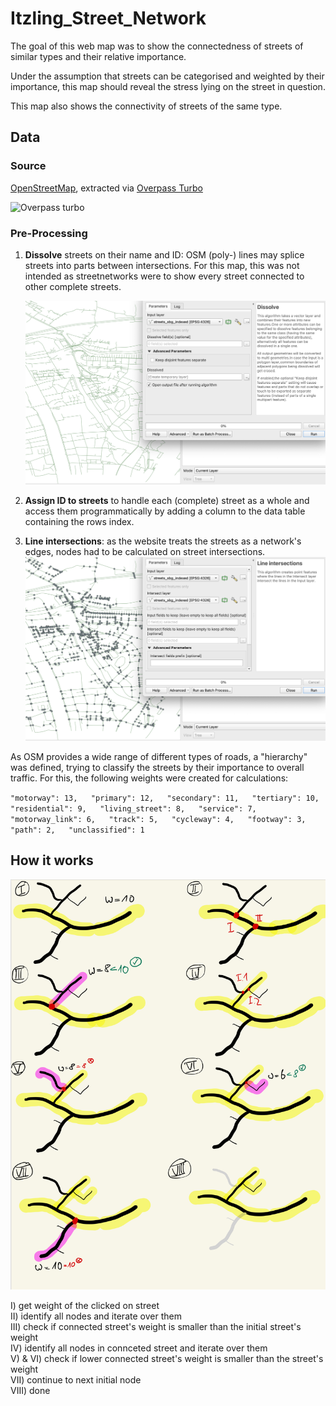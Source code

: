 # Itzling_Street_Network

The goal of this web map was to show the connectedness of streets of similar types and their relative importance. 

Under the assumption that streets can be categorised and weighted by their importance, this map should reveal the stress lying on the street in question.  

This map also shows the connectivity of streets of the same type.
## Data

### Source

[OpenStreetMap](https://www.openstreetmap.org/#map=12/47.8017/13.1469), extracted via [Overpass Turbo](https://overpass-turbo.eu)  

![Overpass turbo](/images/overpass_turbo.png)

### Pre-Processing

1. **Dissolve** streets on their name and ID: OSM (poly-) lines may splice streets into parts between intersections. For this map, this was not intended as streetnetworks were to show every street connected to other complete streets.

   ![Dissolve](/images/dissolve.png)
2. **Assign ID to streets** to handle each (complete) street as a whole and access them programmatically by adding a column to the data table containing the rows index.  
3.  **Line intersections**: as the website treats the streets as a network's edges, nodes had to be calculated on street intersections.
   ![Intersect](/images/intersect.png)

As OSM provides a wide range of different types of roads, a "hierarchy" was defined, trying to classify the streets by their importance to overall traffic. For this, the following weights were created for calculations:

   `"motorway": 13,  
    "primary": 12,  
    "secondary": 11,  
    "tertiary": 10,  
    "residential": 9,  
    "living_street": 8,  
    "service": 7,  
    "motorway_link": 6,  
    "track": 5,  
    "cycleway": 4,  
    "footway": 3,  
    "path": 2,  
    "unclassified": 1`  

## How it works

![stepbystep.jpeg](/images/stepsbystep.jpeg)

I) get weight of the clicked on street  
II) identify all nodes and iterate over them  
III) check if connected street's weight is smaller than the initial street's weight  
IV) identify all nodes in connceted street and iterate over them  
V) & VI)  check if lower connected street's weight is smaller than the street's weight  
VII) continue to next initial node  
VIII) done

